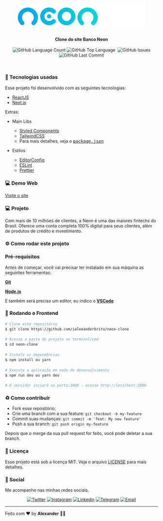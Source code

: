 <h1 align="center">
  <img src="public/assets/logo.svg"  />
</h1>
<h4 align="center">
 <b>Clone do site Banco Neon</b>
</h4>
<p align="center">
  <img alt="GitHub Language Count" src="https://img.shields.io/github/languages/count/ialexanderbrito/neon-clone?style=flat-square" />
  <img alt="GitHub Top Language" src="https://img.shields.io/github/languages/top/ialexanderbrito/neon-clone?style=flat-square" />
  <img alt="" src="https://img.shields.io/github/repo-size/ialexanderbrito/neon-clone?style=flat-square" />
  <img alt="GitHub Issues" src="https://img.shields.io/github/issues/ialexanderbrito/neon-clone?style=flat-square" />
  <img alt="GitHub Last Commit" src="https://img.shields.io/github/last-commit/ialexanderbrito/neon-clone?style=flat-square" />
</p>

<br>

### :rocket: Tecnologias usadas
Esse projeto foi desenvolvido com as seguintes tecnologias:
- [ReactJS](https://reactjs.org/)
- [Next.js](https://nextjs.org/)

Extras:

- Main Libs
  - [Styled Components](https://styled-components.com/)
  - [TailwindCSS](https://tailwindcss.com/)
  - Para mais detalhes, veja o <kbd>[package.json](https://github.com/ialexanderbrito/neon-clone/blob/master/package.json)</kbd>

- Estilos
  - [EditorConfig](https://editorconfig.org/)
  - [ESLint](https://eslint.org/)
  - [Prettier](https://prettier.io/)

### 💻 Demo Web

[Visite o site](#)

### 💻 Projeto

Com mais de 10 milhões de clientes, a Neon é uma das maiores fintechs do Brasil. Oferece uma conta completa 100% digital para seus clientes, além de produtos de crédito e investimento.

### ⚙ Como rodar este projeto

### Pré-requisitos

Antes de começar, você vai precisar ter instalado em sua máquina as seguintes ferramentas:

<b>[Git](https://git-scm.com)</b>

<b>[Node.js](https://nodejs.org/en/)</b>

E também será preciso um editor, eu indico o <b>[VSCode](https://code.visualstudio.com/)</b>

### 🧭 Rodando o Frontend

```bash
# Clone este repositório
$ git clone https://github.com/ialexanderbrito/neon-clone

# Acesse a pasta do projeto no terminal/cmd
$ cd neon-clone

# Instale as dependências
$ npm install ou yarn

# Execute a aplicação em modo de desenvolvimento
$ npm run dev ou yarn dev

# O servidor inciará na porta:3000 - acesse http://localhost:3000
```


### :recycle: Como contribuir

- Fork esse repositório;
- Crie uma branch com a sua feature: `git checkout -b my-feature`
- Commit suas mudanças: `git commit -m 'feat: My new feature'`
- Push a sua branch: `git push origin my-feature`

Depois que o merge da sua pull request for feito, você pode deletar a sua branch.

### :memo: Licença

Esse projeto está sob a licença MIT. Veja o arquivo [LICENSE](LICENSE) para mais detalhes.

### 📱 Social

Me acompanhe nas minhas redes sociais.

<p align="center">

 <a href="https://twitter.com/ialexanderbrito" target="_blank" >
     <img alt="Twitter" src="https://img.shields.io/badge/-Twitter-9cf?style=flat-square&logo=Twitter&logoColor=white"></a>

  <a href="https://instagram.com/ialexanderbrito" target="_blank" >
    <img alt="Instagram" src="https://img.shields.io/badge/-Instagram-ff2b8e?style=flat-square&logo=Instagram&logoColor=white"></a>

  <a href="https://www.linkedin.com/in/ialexanderbrito/" target="_blank" >
    <img alt="Linkedin" src="https://img.shields.io/badge/-Linkedin-blue?style=flat-square&logo=Linkedin&logoColor=white"></a>

  <a href="https://t.me/ialexanderbrito" target="_blank" >
    <img alt="Telegram" src="https://img.shields.io/badge/-Telegram-blue?style=flat-square&logo=Telegram&logoColor=white"></a>

  <a href="mailto:ialexanderbrito@gmail.com" target="_blank" >
    <img alt="Email" src="https://img.shields.io/badge/-Email-c14438?style=flat-square&logo=Gmail&logoColor=white"></a>

</p>

---

Feito com ❤️ by **Alexander** 🤙🏾
